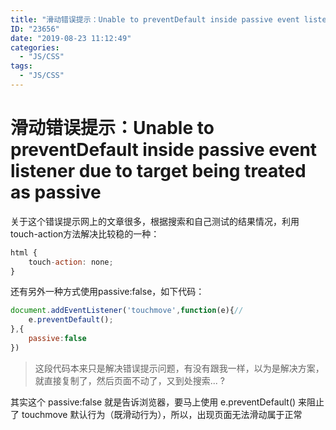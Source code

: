 ```yaml
---
title: "滑动错误提示：Unable to preventDefault inside passive event listener due to target being treated as passive"
ID: "23656"
date: "2019-08-23 11:12:49"
categories: 
  - "JS/CSS"
tags: 
  - "JS/CSS"
---
```


# 滑动错误提示：Unable to preventDefault inside passive event listener due to target being treated as passive

关于这个错误提示网上的文章很多，根据搜索和自己测试的结果情况，利用touch-action方法解决比较稳的一种：

``` js 
html {
    touch-action: none;
}
```

还有另外一种方式使用passive:false，如下代码：

``` js 
document.addEventListener('touchmove',function(e){//
    e.preventDefault();
},{
    passive:false
}) 
```

> 这段代码本来只是解决错误提示问题，有没有跟我一样，以为是解决方案，就直接复制了，然后页面不动了，又到处搜索... ?

其实这个 passive:false 就是告诉浏览器，要马上使用 e.preventDefault() 来阻止了 touchmove 默认行为（既滑动行为），所以，出现页面无法滑动属于正常
